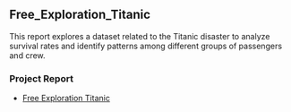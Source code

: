 ## Free_Exploration_Titanic

This report explores a dataset related to the Titanic disaster to analyze survival rates
and identify patterns among different groups of passengers and crew.

### Project Report
- [Free Exploration Titanic](./Project_1_Titanic_Izzatul.pdf)
